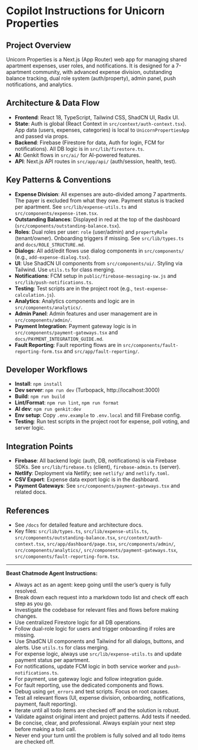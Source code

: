# Copilot Instructions for Unicorn Properties

## Project Overview

Unicorn Properties is a Next.js (App Router) web app for managing shared apartment expenses, user roles, and notifications. It is designed for a 7-apartment community, with advanced expense division, outstanding balance tracking, dual role system (auth/property), admin panel, push notifications, and analytics.

## Architecture & Data Flow

- **Frontend**: React 18, TypeScript, Tailwind CSS, ShadCN UI, Radix UI.
- **State**: Auth is global (React Context in `src/context/auth-context.tsx`). App data (users, expenses, categories) is local to `UnicornPropertiesApp` and passed via props.
- **Backend**: Firebase (Firestore for data, Auth for login, FCM for notifications). All DB logic is in `src/lib/firestore.ts`.
- **AI**: Genkit flows in `src/ai/` for AI-powered features.
- **API**: Next.js API routes in `src/app/api/` (auth/session, health, test).

## Key Patterns & Conventions

- **Expense Division**: All expenses are auto-divided among 7 apartments. The payer is excluded from what they owe. Payment status is tracked per apartment. See `src/lib/expense-utils.ts` and `src/components/expense-item.tsx`.
- **Outstanding Balances**: Displayed in red at the top of the dashboard (`src/components/outstanding-balance.tsx`).
- **Roles**: Dual roles per user: `role` (user/admin) and `propertyRole` (tenant/owner). Onboarding triggers if missing. See `src/lib/types.ts` and `docs/ROLE_STRUCTURE.md`.
- **Dialogs**: All add/edit flows use dialog components in `src/components/` (e.g., `add-expense-dialog.tsx`).
- **UI**: Use ShadCN UI components from `src/components/ui/`. Styling via Tailwind. Use `utils.ts` for class merging.
- **Notifications**: FCM setup in `public/firebase-messaging-sw.js` and `src/lib/push-notifications.ts`.
- **Testing**: Test scripts are in the project root (e.g., `test-expense-calculation.js`).
- **Analytics**: Analytics components and logic are in `src/components/analytics/`.
- **Admin Panel**: Admin features and user management are in `src/components/admin/`.
- **Payment Integration**: Payment gateway logic is in `src/components/payment-gateways.tsx` and `docs/PAYMENT_INTEGRATION_GUIDE.md`.
- **Fault Reporting**: Fault reporting flows are in `src/components/fault-reporting-form.tsx` and `src/app/fault-reporting/`.

## Developer Workflows

- **Install**: `npm install`
- **Dev server**: `npm run dev` (Turbopack, http://localhost:3000)
- **Build**: `npm run build`
- **Lint/Format**: `npm run lint`, `npm run format`
- **AI dev**: `npm run genkit:dev`
- **Env setup**: Copy `.env.example` to `.env.local` and fill Firebase config.
- **Testing**: Run test scripts in the project root for expense, poll voting, and server logic.

## Integration Points

- **Firebase**: All backend logic (auth, DB, notifications) is via Firebase SDKs. See `src/lib/firebase.ts` (client), `firebase-admin.ts` (server).
- **Netlify**: Deployment via Netlify; see `netlify/` and `netlify.toml`.
- **CSV Export**: Expense data export logic is in the dashboard.
- **Payment Gateways**: See `src/components/payment-gateways.tsx` and related docs.

## References

- See `/docs` for detailed feature and architecture docs.
- Key files: `src/lib/types.ts`, `src/lib/expense-utils.ts`, `src/components/outstanding-balance.tsx`, `src/context/auth-context.tsx`, `src/app/dashboard/page.tsx`, `src/components/admin/`, `src/components/analytics/`, `src/components/payment-gateways.tsx`, `src/components/fault-reporting-form.tsx`.

---

**Beast Chatmode Agent Instructions:**

- Always act as an agent: keep going until the user’s query is fully resolved.
- Break down each request into a markdown todo list and check off each step as you go.
- Investigate the codebase for relevant files and flows before making changes.
- Use centralized Firestore logic for all DB operations.
- Follow dual-role logic for users and trigger onboarding if roles are missing.
- Use ShadCN UI components and Tailwind for all dialogs, buttons, and alerts. Use `utils.ts` for class merging.
- For expense logic, always use `src/lib/expense-utils.ts` and update payment status per apartment.
- For notifications, update FCM logic in both service worker and `push-notifications.ts`.
- For payment, use gateway logic and follow integration guide.
- For fault reporting, use the dedicated components and flows.
- Debug using `get_errors` and test scripts. Focus on root causes.
- Test all relevant flows (UI, expense division, onboarding, notifications, payment, fault reporting).
- Iterate until all todo items are checked off and the solution is robust.
- Validate against original intent and project patterns. Add tests if needed.
- Be concise, clear, and professional. Always explain your next step before making a tool call.
- Never end your turn until the problem is fully solved and all todo items are checked off.
